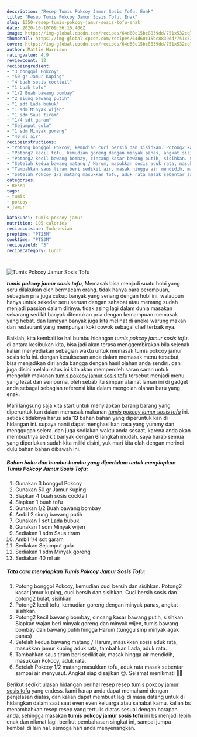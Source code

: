 ```yaml
---
description: "Resep Tumis Pokcoy Jamur Sosis Tofu, Enak"
title: "Resep Tumis Pokcoy Jamur Sosis Tofu, Enak"
slug: 1350-resep-tumis-pokcoy-jamur-sosis-tofu-enak
date: 2020-10-10T09:56:16.406Z
image: https://img-global.cpcdn.com/recipes/64d60c15bc8839dd/751x532cq70/tumis-pokcoy-jamur-sosis-tofu-foto-resep-utama.jpg
thumbnail: https://img-global.cpcdn.com/recipes/64d60c15bc8839dd/751x532cq70/tumis-pokcoy-jamur-sosis-tofu-foto-resep-utama.jpg
cover: https://img-global.cpcdn.com/recipes/64d60c15bc8839dd/751x532cq70/tumis-pokcoy-jamur-sosis-tofu-foto-resep-utama.jpg
author: Mattie Harrison
ratingvalue: 4.9
reviewcount: 12
recipeingredient:
- "3 bonggol Pokcoy"
- "50 gr Jamur Kuping"
- "4 buah sosis cocktail"
- "1 buah tofu"
- "1/2 Buah bawang bombay"
- "2 siung bawang putih"
- "1 sdt Lada bubuk"
- "1 sdm Minyak wijen"
- "1 sdm Saus tiram"
- "1/4 sdt garam"
- "Sejumput gula"
- "1 sdm Minyak goreng"
- "40 ml air"
recipeinstructions:
- "Potong bonggol Pokcoy, kemudian cuci bersih dan sisihkan. Potong2 kasar jamur kuping, cuci bersih dan sisihkan. Cuci bersih sosis dan potong2 bulat, sisihkan."
- "Potong2 kecil tofu, kemudian goreng dengan minyak panas, angkat sisihkan."
- "Potong2 kecil bawang bombay, cincang kasar bawang putih, sisihkan. Siapkan wajan beri minyak goreng dan minyak wijen, tumis bawang bombay dan bawang putih hingga Harum (tunggu smp minyak agak panas)"
- "Setelah kedua bawang matang / Harum, masukkan sosis aduk rata, masukkan jamur kuping aduk rata, tambahkan Lada, aduk rata."
- "Tambahkan saus tiram beri sedikit air, masak hingga air mendidih, masukkan Pokcoy, aduk rata."
- "Setelah Pokcoy 1/2 matang masukkan tofu, aduk rata masak sebentar sampai air menyusut. Angkat siap disajikan 😉. Selamat menikmati 🙏🏼"
categories:
- Resep
tags:
- tumis
- pokcoy
- jamur

katakunci: tumis pokcoy jamur 
nutrition: 105 calories
recipecuisine: Indonesian
preptime: "PT23M"
cooktime: "PT53M"
recipeyield: "3"
recipecategory: Lunch

---
```



![Tumis Pokcoy Jamur Sosis Tofu](https://img-global.cpcdn.com/recipes/64d60c15bc8839dd/751x532cq70/tumis-pokcoy-jamur-sosis-tofu-foto-resep-utama.jpg)

<b><i>tumis pokcoy jamur sosis tofu</i></b>, Memasak bisa menjadi suatu hobi yang seru dilakukan oleh bermacam orang. tidak hanya para perempuan, sebagian pria juga cukup banyak yang senang dengan hobi ini. walaupun hanya untuk sekedar seru seruan dengan sahabat atau memang sudah menjadi passion dalam dirinya. tidak asing lagi dalam dunia masakan sekarang sedikit banyak ditemukan pria dengan kemampuan memasak yang hebat, dan lumayan banyak juga kita melihat di aneka warung makan dan restaurant yang mempunyai koki cowok sebagai chef terbaik nya.



Baiklah, kita kembali ke hal bumbu hidangan <i>tumis pokcoy jamur sosis tofu</i>. di antara kesibukan kita, bisa jadi akan terasa menggembirakan bila sejenak kalian menyediakan sebagian waktu untuk memasak tumis pokcoy jamur sosis tofu ini. dengan kesuksesan anda dalam memasak menu tersebut, bisa menjadikan diri anda bangga dengan hasil olahan anda sendiri. dan juga disini melalui situs ini kita akan memperoleh saran saran untuk mengolah makanan <u>tumis pokcoy jamur sosis tofu</u> tersebut menjadi menu yang lezat dan sempurna, oleh sebab itu simpan alamat laman ini di gadget anda sebagai sebagian referensi kita dalam mengolah olahan baru yang enak.


Mari langsung saja kita start untuk menyiapkan barang barang yang diperuntuk kan dalam memasak makanan <u><i>tumis pokcoy jamur sosis tofu</i></u> ini. setidak tidaknya harus ada <b>13</b> bahan bahan yang diperuntuk kan di hidangan ini. supaya nanti dapat menghasilkan rasa yang yummy dan menggugah selera. dan juga sediakan waktu anda sesaat, karena anda akan membuatnya sedikit banyak dengan <b>6</b> langkah mudah. saya harap semua yang diperlukan sudah kita miliki disini, yuk mari kita olah dengan merinci dulu bahan bahan dibawah ini.

<!--inarticleads1-->

##### Bahan baku dan bumbu-bumbu yang diperlukan untuk menyiapkan Tumis Pokcoy Jamur Sosis Tofu:

1. Gunakan 3 bonggol Pokcoy
1. Gunakan 50 gr Jamur Kuping
1. Siapkan 4 buah sosis cocktail
1. Siapkan 1 buah tofu
1. Gunakan 1/2 Buah bawang bombay
1. Ambil 2 siung bawang putih
1. Gunakan 1 sdt Lada bubuk
1. Gunakan 1 sdm Minyak wijen
1. Sediakan 1 sdm Saus tiram
1. Ambil 1/4 sdt garam
1. Sediakan Sejumput gula
1. Sediakan 1 sdm Minyak goreng
1. Sediakan 40 ml air




<!--inarticleads2-->

##### Tata cara menyiapkan Tumis Pokcoy Jamur Sosis Tofu:

1. Potong bonggol Pokcoy, kemudian cuci bersih dan sisihkan. Potong2 kasar jamur kuping, cuci bersih dan sisihkan. Cuci bersih sosis dan potong2 bulat, sisihkan.
1. Potong2 kecil tofu, kemudian goreng dengan minyak panas, angkat sisihkan.
1. Potong2 kecil bawang bombay, cincang kasar bawang putih, sisihkan. Siapkan wajan beri minyak goreng dan minyak wijen, tumis bawang bombay dan bawang putih hingga Harum (tunggu smp minyak agak panas)
1. Setelah kedua bawang matang / Harum, masukkan sosis aduk rata, masukkan jamur kuping aduk rata, tambahkan Lada, aduk rata.
1. Tambahkan saus tiram beri sedikit air, masak hingga air mendidih, masukkan Pokcoy, aduk rata.
1. Setelah Pokcoy 1/2 matang masukkan tofu, aduk rata masak sebentar sampai air menyusut. Angkat siap disajikan 😉. Selamat menikmati 🙏🏼




Berikut sedikit ulasan hidangan perihal resep resep <u>tumis pokcoy jamur sosis tofu</u> yang endess. kami harap anda dapat memahami dengan penjelasan diatas, dan kalian dapat membuat lagi di masa datang untuk di hidangkan dalam saat saat even even keluarga atau sahabat kamu. kalian bs menambahkan resep resep yang tertulis diatas sesuai dengan harapan anda, sehingga masakan <b>tumis pokcoy jamur sosis tofu</b> ini bs menjadi lebih enak dan nikmat lagi. berikut pembahasan singkat ini, sampai jumpa kembali di lain hal. semoga hari anda menyenangkan.

